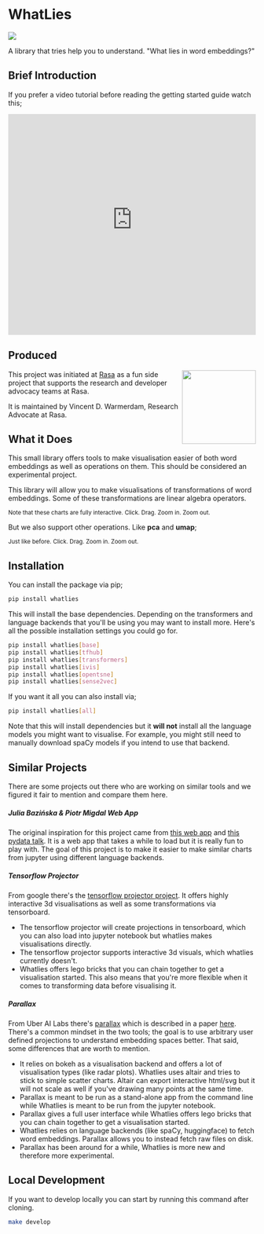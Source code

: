 # WhatLies

<img src="logo.png">

A library that tries help you to understand. "What lies in word embeddings?"

## Brief Introduction

If you prefer a video tutorial before reading the getting started guide watch this;

<iframe width="100%" height=450 src="https://www.youtube-nocookie.com/embed/FwkwC7IJWO0" frameborder="0" allow="accelerometer; autoplay; encrypted-media; gyroscope; picture-in-picture" allowfullscreen></iframe>

## Produced

<img src="square-logo.svg" width=150 height=150 align="right">

This project was initiated at [Rasa](https://rasa.com) as a fun side project
that supports the research and developer advocacy teams at Rasa.

It is maintained by Vincent D. Warmerdam, Research Advocate at Rasa.

## What it Does

This small library offers tools to make visualisation easier of both
word embeddings as well as operations on them. This should be considered
an experimental project.

This library will allow you to make visualisations of transformations
of word embeddings. Some of these transformations are linear algebra
operators.

<script src="https://cdn.jsdelivr.net/npm/vega@5.10.0"></script>
<script src="https://cdn.jsdelivr.net/npm/vega-lite@4.6.0"></script>
<script src="https://cdn.jsdelivr.net/npm/vega-embed@6.3.2"></script>

<small>Note that these charts are fully interactive. Click. Drag. Zoom in. Zoom out.</small>

<div id="vis1"></div>

But we also support other operations. Like **pca**  and **umap**;

<small>Just like before. Click. Drag. Zoom in. Zoom out.</small>

<div id="vis2"></div>

<script src="interactive1.js"></script>
<script src="interactive2.js"></script>


## Installation

You can install the package via pip;

```bash
pip install whatlies
```

This will install the base dependencies. Depending on the
transformers and language backends that you'll be using you
may want to install more. Here's all the possible installation
settings you could go for.

```bash
pip install whatlies[base]
pip install whatlies[tfhub]
pip install whatlies[transformers]
pip install whatlies[ivis]
pip install whatlies[opentsne]
pip install whatlies[sense2vec]
```

If you want it all you can also install via;

```bash
pip install whatlies[all]
```

Note that this will install dependencies but it
**will not** install all the language models you might
want to visualise. For example, you might still
need to manually download spaCy models if you intend
to use that backend.

## Similar Projects

There are some projects out there who are working on similar tools and we figured it fair to mention and compare them here.

##### Julia Bazińska & Piotr Migdal Web App

The original inspiration for this project came from [this web app](https://lamyiowce.github.io/word2viz/) and [this pydata talk](https://www.youtube.com/watch?v=AGgCqpouKSs). It is a web app that takes a while to load
but it is really fun to play with. The goal of this project is to make it
easier to make similar charts from jupyter using different language backends.

##### Tensorflow Projector

From google there's the [tensorflow projector project](https://projector.tensorflow.org/). It offers
highly interactive 3d visualisations as well as some transformations via tensorboard.

- The tensorflow projector will create projections in tensorboard, which you can also load
into jupyter notebook but whatlies makes visualisations directly.
- The tensorflow projector supports interactive 3d visuals, which whatlies currently doesn't.
- Whatlies offers lego bricks that you can chain together to get a visualisation started. This
also means that you're more flexible when it comes to transforming data before visualising it.

##### Parallax

From Uber AI Labs there's [parallax](https://github.com/uber-research/parallax) which is described
in a paper [here](https://arxiv.org/abs/1905.12099). There's a common mindset in the two tools;
the goal is to use arbitrary user defined projections to understand embedding spaces better.
That said, some differences that are worth to mention.

- It relies on bokeh as a visualisation backend and offers a lot of visualisation types
(like radar plots). Whatlies uses altair and tries to stick to simple scatter charts.
Altair can export interactive html/svg but it will not scale as well if you've drawing
many points at the same time.
- Parallax is meant to be run as a stand-alone app from the command line while Whatlies is
meant to be run from the jupyter notebook.
- Parallax gives a full user interface while Whatlies offers lego bricks that you can chain
together to get a visualisation started.
- Whatlies relies on language backends (like spaCy, huggingface) to fetch word embeddings.
Parallax allows you to instead fetch raw files on disk.
- Parallax has been around for a while, Whatlies is more new and therefore more experimental.

## Local Development

If you want to develop locally you can start by running this command after cloning.

```bash
make develop
```
